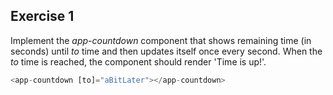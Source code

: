 ## Exercise 1

Implement the _app-countdown_ component that shows remaining time (in seconds) until _to_ time and then updates itself once every second. When the _to_ time is reached, the component should render 'Time is up!'.

```javascript
<app-countdown [to]="aBitLater"></app-countdown>
```
